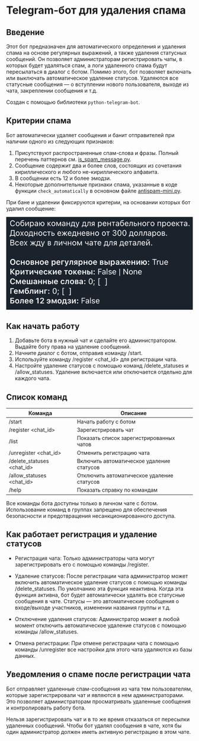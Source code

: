 # Telegram-бот для удаления спама

## Введение

Этот бот предназначен для автоматического определения и удаления спама на основе регулярных выражений, а также удаления статусных сообщений. Он позволяет администраторам регистрировать чаты, в которых будет удаляться спам, а логи удаленного спама будут пересылаться в диалог с ботом. Помимо этого, бот позволяет включать или выключать автоматическое удаление статусов. Удаляются все статусные сообщения — о вступлении нового пользователя, выходе из чата, закреплении сообщения и т.д.

Создан с помощью библиотеки `python-telegram-bot`.

## Критерии спама

Бот автоматически удаляет сообщения и банит отправителей при наличии одного из следующих признаков:

1. Присутствуют распространенные спам-слова и фразы. Полный перечень паттернов см. [is_spam_message.py](./is_spam_message.py).
1. Сообщение содержит два и более слов, состоящих из сочетания кириллического и любого не-кириллического алфавита.
1. В сообщении есть 12 и более эмодзи.
1. Некоторые дополнительные признаки спама, указанные в коде функции `check_automatically` в основном файле [antispam-mini.py](./antispam-mini.py).

При бане и удалении фиксируются критерии, на основании которых бот удалил сообщение:

![example](./assets/example.png)

## Как начать работу

1. Добавьте бота в нужный чат и сделайте его администратором. Выдайте боту права на удаление сообщений.
1. Начните диалог с ботом, отправив команду /start.
1. Используйте команду /register <chat_id> для регистрации чата.
1. Настройте удаление статусов с помощью команд /delete_statuses и /allow_statuses. Удаление включается или отключается отдельно для каждого чата.

## Список команд

| Команда | Описание |
|---------|----------|
| /start | Начать работу с ботом |
| /register <chat_id> | Зарегистрировать чат |
| /list | Показать список зарегистрированных чатов |
| /unregister <chat_id> | Отменить регистрацию чата |
| /delete_statuses <chat_id> | Включить автоматическое удаление статусов |
| /allow_statuses <chat_id> | Отключить автоматическое удаление статусов |
| /help | Показать справку по командам |

Все команды бота доступны только в личном чате с ботом. Использование команд в группах запрещено для обеспечения безопасности и предотвращения несанкционированного доступа.

## Как работает регистрация и удаление статусов

* Регистрация чата: Только администраторы чата могут зарегистрировать его с помощью команды /register.

* Удаление статусов: После регистрации чата администратор может включить автоматическое удаление статусов с помощью команды /delete_statuses. По умолчанию эта функция неактивна. Когда эта функция активна, бот будет автоматически удалять все статусные сообщения в чате. Статусы — это автоматические сообщения о входе/выходе участников, изменении названия группы и т.д.

* Отключение удаления статусов: Администратор может в любой момент отключить автоматическое удаление статусов с помощью команды /allow_statuses.

* Отмена регистрации: При отмене регистрации чата с помощью команды /unregister все настройки для этого чата удаляются из базы данных.

## Уведомления о спаме после регистрации чата

Бот отправляет удаленные спам-сообщения из чата тем пользователям, которые зарегистрировали чат и являются в нем администраторами. Это позволяет администраторам просматривать удаленные сообщения и контролировать работу бота.

Нельзя зарегистрировать чат и в то же время отказаться от пересылки удаленных сообщений. Чтобы бот удалял сообщения в чате, хотя бы один администратор должен иметь активную регистрацию в этом чате.
